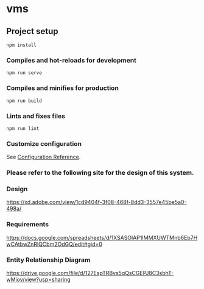 # vms

## Project setup
```
npm install
```

### Compiles and hot-reloads for development
```
npm run serve
```

### Compiles and minifies for production
```
npm run build
```

### Lints and fixes files
```
npm run lint
```

### Customize configuration
See [Configuration Reference](https://cli.vuejs.org/config/).

### Please refer to the following site for the design of this system.
### Design
https://xd.adobe.com/view/1cd9404f-3f08-468f-8dd3-3557e45be5a0-498a/
### Requirements
https://docs.google.com/spreadsheets/d/1XSASOlAP1IMMXUWTMnb6Eb7HwCAtbwZnRlQCbm2OdGQ/edit#gid=0
### Entity Relationship Diagram
https://drive.google.com/file/d/127EspTRBvs5qQsCGEPJ8C3sbhT-wMiov/view?usp=sharing


